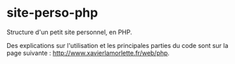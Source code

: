 # site-perso-php
Structure d'un petit site personnel, en PHP.

Des explications sur l'utilisation et les principales parties du code sont sur la page suivante : http://www.xavierlamorlette.fr/web/php.
